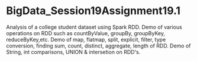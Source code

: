 # BigData_Session19Assignment19.1
Analysis of a college student dataset using Spark RDD. Demo of various operations on RDD such as countByValue, groupBy, groupByKey, reduceByKey,etc. Demo of map, flatmap, split, explicit, filter, type conversion, finding sum, count, distinct, aggregate, length of RDD. Demo of String, int comparisons, UNION &amp; intersetion on RDD's.
